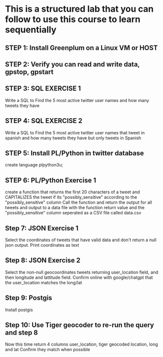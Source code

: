 # This is a structured lab that you can follow to use this course to learn sequentially

## STEP 1: Install Greenplum on a Linux VM or HOST

## STEP 2: Verify you can read and write data, gpstop, gpstart

## STEP 3: SQL EXERCISE 1
Write a SQL to Find the 5 most active twitter user names and how many tweets they have

## STEP 4: SQL EXERCISE 2
Write a SQL to Find the 5 most active twitter user names that tweet in spanish and how many tweets they have but only tweets in Spanish

## STEP 5: Install PL/Python in twitter database
create language plpython3u;

## STEP 6: PL/Python Exercise 1
create a function that returns the first 20 characters of a tweet and CAPITALIZES the tweet if its "possibly_sensitive" according to the "possibly_sensitive" column
Call the function and return the output for all tweets and output to a data file with the function return value and the "possibly_sensitive" column seperated as a CSV file called data.csv

## Step 7: JSON Exercise 1
Select the coordinates of tweets that have valid data and don't return a null json output.  Print coordinates as text

## Step 8: JSON Exercise 2
Select the non-null geocoordinates tweets returning user_location field, and then longitude and lattitude field.  Confirm online with google/chatgpt that the user_location matches the long/lat 

## Step 9: Postgis
Install postgis

## Step 10: Use Tiger geocoder to re-run the query and step 8
Now this time return 4 columns
user_location, tiger geocoded location, long and lat
Confirm they match when possible
